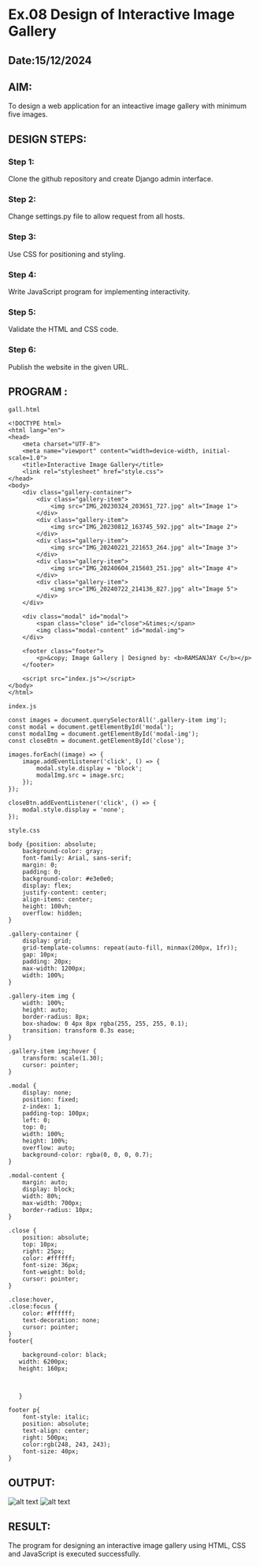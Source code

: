 # Ex.08 Design of Interactive Image Gallery
## Date:15/12/2024

## AIM:
To design a web application for an inteactive image gallery with minimum five images.

## DESIGN STEPS:

### Step 1:
Clone the github repository and create Django admin interface.

### Step 2:
Change settings.py file to allow request from all hosts.

### Step 3:
Use CSS for positioning and styling.

### Step 4:
Write JavaScript program for implementing interactivity.

### Step 5:
Validate the HTML and CSS code.

### Step 6:
Publish the website in the given URL.

## PROGRAM :
```
gall.html

<!DOCTYPE html>
<html lang="en">
<head>
    <meta charset="UTF-8">
    <meta name="viewport" content="width=device-width, initial-scale=1.0">
    <title>Interactive Image Gallery</title>
    <link rel="stylesheet" href="style.css">
</head>
<body>
    <div class="gallery-container">
        <div class="gallery-item">
            <img src="IMG_20230324_203651_727.jpg" alt="Image 1">
        </div>
        <div class="gallery-item">
            <img src="IMG_20230812_163745_592.jpg" alt="Image 2">
        </div>
        <div class="gallery-item">
            <img src="IMG_20240221_221653_264.jpg" alt="Image 3">
        </div>
        <div class="gallery-item">
            <img src="IMG_20240604_215603_251.jpg" alt="Image 4">
        </div>
        <div class="gallery-item">
            <img src="IMG_20240722_214136_827.jpg" alt="Image 5">
        </div>
    </div>

    <div class="modal" id="modal">
        <span class="close" id="close">&times;</span>
        <img class="modal-content" id="modal-img">
    </div>
    
    <footer class="footer">
        <p>&copy; Image Gallery | Designed by: <b>RAMSANJAY C</b></p>
    </footer>
       
    <script src="index.js"></script>
</body>
</html>

index.js

const images = document.querySelectorAll('.gallery-item img');
const modal = document.getElementById('modal');
const modalImg = document.getElementById('modal-img');
const closeBtn = document.getElementById('close');

images.forEach((image) => {
    image.addEventListener('click', () => {
        modal.style.display = 'block';
        modalImg.src = image.src; 
    });
});

closeBtn.addEventListener('click', () => {
    modal.style.display = 'none';
});

style.css

body {position: absolute;
    background-color: gray;
    font-family: Arial, sans-serif;
    margin: 0;
    padding: 0;
    background-color: #e3e0e0;
    display: flex;
    justify-content: center;
    align-items: center;
    height: 100vh;
    overflow: hidden;
}

.gallery-container {
    display: grid;
    grid-template-columns: repeat(auto-fill, minmax(200px, 1fr));
    gap: 10px;
    padding: 20px;
    max-width: 1200px;
    width: 100%;
}

.gallery-item img {
    width: 100%;
    height: auto;
    border-radius: 8px;
    box-shadow: 0 4px 8px rgba(255, 255, 255, 0.1);
    transition: transform 0.3s ease;
}

.gallery-item img:hover {
    transform: scale(1.30);
    cursor: pointer;
}

.modal {
    display: none;
    position: fixed;
    z-index: 1;
    padding-top: 100px;
    left: 0;
    top: 0;
    width: 100%;
    height: 100%;
    overflow: auto;
    background-color: rgba(0, 0, 0, 0.7);
}

.modal-content {
    margin: auto;
    display: block;
    width: 80%;
    max-width: 700px;
    border-radius: 10px;
}

.close {
    position: absolute;
    top: 10px;
    right: 25px;
    color: #ffffff;
    font-size: 36px;
    font-weight: bold;
    cursor: pointer;
}

.close:hover,
.close:focus {
    color: #ffffff;
    text-decoration: none;
    cursor: pointer;
}
footer{
                    
    background-color: black;
   width: 6200px;
   height: 160px;
    
    
    
   }

footer p{
    font-style: italic;
    position: absolute;
    text-align: center;
    right: 500px;
    color:rgb(248, 243, 243);
    font-size: 40px;
}

```
## OUTPUT:
![alt text](Screenshot_15-12-2024_21016_127.0.0.1.jpeg)
![alt text](Screenshot_15-12-2024_205527_127.0.0.1.jpeg)
## RESULT:
The program for designing an interactive image gallery using HTML, CSS and JavaScript is executed successfully.
